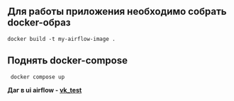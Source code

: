 ## Для работы приложения необходимо собрать docker-образ
```
docker build -t my-airflow-image .
```
## Поднять docker-compose
```
 docker compose up
```
**Даг в ui airflow - [vk_test](http://localhost:8080/dags/vk_test)**